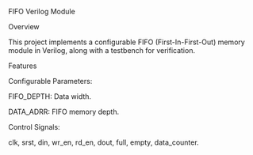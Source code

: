 FIFO Verilog Module

Overview

This project implements a configurable FIFO (First-In-First-Out) memory module in Verilog, along with a testbench for verification.

Features

Configurable Parameters:

FIFO_DEPTH: Data width.

DATA_ADRR: FIFO memory depth.

Control Signals:

clk, srst, din, wr_en, rd_en, dout, full, empty, data_counter.
